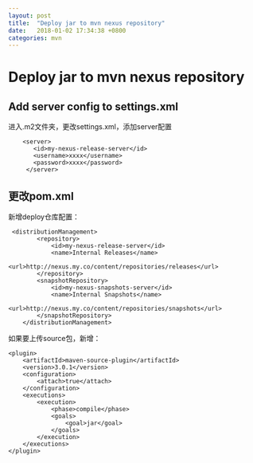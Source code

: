 ```yaml
---
layout: post
title:  "Deploy jar to mvn nexus repository"
date:   2018-01-02 17:34:38 +0800
categories: mvn
---
```


# Deploy jar to mvn nexus repository

## Add server config to settings.xml
进入.m2文件夹，更改settings.xml，添加server配置
```
    <server>
       <id>my-nexus-release-server</id>
       <username>xxxx</username>
       <password>xxxx</password>
     </server>
```
## 更改pom.xml
新增deploy仓库配置：
```
 <distributionManagement>
		<repository>
			<id>my-nexus-release-server</id>
			<name>Internal Releases</name>
			<url>http://nexus.my.co/content/repositories/releases</url>
		</repository>
		<snapshotRepository>
			<id>my-nexus-snapshots-server</id>
			<name>Internal Snapshots</name>
			<url>http://nexus.my.co/content/repositories/snapshots</url>
		</snapshotRepository>
	</distributionManagement>
```
如果要上传source包，新增：
```
<plugin>
    <artifactId>maven-source-plugin</artifactId>
    <version>3.0.1</version>
    <configuration>
        <attach>true</attach>
    </configuration>
    <executions>
        <execution>
            <phase>compile</phase>
            <goals>
                <goal>jar</goal>
            </goals>
        </execution>
    </executions>
</plugin>
```
